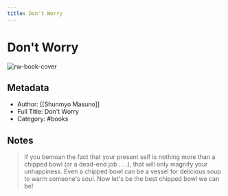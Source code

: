 ```yaml
---
title: Don't Worry
---
```

# Don't Worry

![rw-book-cover](https://books.google.com/books/content?id=d6E3EAAAQBAJ&printsec=frontcover&img=1&zoom=5&edge=curl&source=public)

## Metadata
- Author: [[Shunmyo Masuno]]
- Full Title: Don't Worry
- Category: #books

## Notes
> If you bemoan the fact that your present self is nothing more than a chipped bowl (or a dead-end job . . .), that will only magnify your unhappiness. Even a chipped bowl can be a vessel for delicious soup to warm someone's soul. Now let's be the best chipped bowl we can be!

